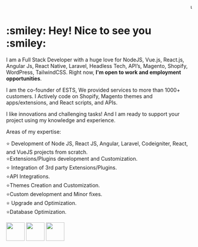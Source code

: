 <html>

   <head>
	
   </head>

   <body>
<marquee>use our <a href="https://expertcoderz.com/free-2-hours-development.html">2 hours Free Service</a></marquee>
    
	

<h1> :smiley:  Hey! Nice to see you :smiley:  </h1>



I am a Full Stack Developer with a huge love for NodeJS, Vue.js, React.js, Angular Js, React Native,  Laravel, Headless Tech, API’s, Magento, Shopify, WordPress, TailwindCSS. 
								Right now, <b>I'm open to work and employment opportunities</b>.

I am the co-founder of ESTS, We provided services to more than 1000+ customers. I Actively code on Shopify, Magento  themes and apps/extensions, and  React scripts, and APIs.

	   
	   
I like innovations and challenging tasks! And I am ready to support your project using my knowledge and experience.

Areas of my expertise:
	   
:star: Development of Node JS, React JS,  Angular, Laravel, Codeigniter, React, and VueJS projects from scratch.<br/>
:star:Extensions/Plugins development and Customization.<br/>
:star: Integration of 3rd party Extensions/Plugins.<br/>
:star:API Integrations.<br/>
:star:Themes Creation and Customization.<br/>
:star:Custom development and Minor fixes.<br/>
:star: Upgrade and Optimization.<br/>
:star:Database Optimization.<br/>

<a href="https://twitter.com/Surajkumawat/"><img src="https://surajkumawat.com/gitimg/twitter.png" width="50" height="50" class="icon-twitter"></a>
					<a href="(https://www.facebook.com/ersurajkumawat/"><img src="https://surajkumawat.com/gitimg/facebook-logo.png" width="50" height="50" class="icon-twitter"></a>
					<a href="https://www.instagram.com/kumawatsuraj/"><img src="https://surajkumawat.com/gitimg/instagram.png" width="50" height="50" class="icon-twitter"></a>
   </body>

</html> 
